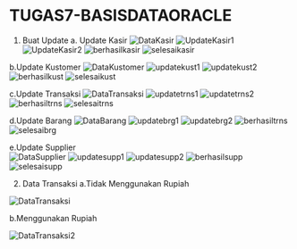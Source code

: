 # TUGAS7-BASISDATAORACLE

1. Buat Update
  a. Update Kasir
  ![DataKasir](https://user-images.githubusercontent.com/45527370/147399752-2968e8f4-7df2-48e9-86d1-f42283684e38.png)
  ![UpdateKasir1](https://user-images.githubusercontent.com/45527370/147399762-e16c2967-8bd9-4871-805d-f4cd44612ace.png)
  ![UpdateKasir2](https://user-images.githubusercontent.com/45527370/147399765-e077710f-6e13-4442-9ea5-c6c4f9ee36bc.png)
  ![berhasilkasir](https://user-images.githubusercontent.com/45527370/147399774-f85285f8-913a-40fd-90eb-5cfa6c6b0b10.png)
  ![selesaikasir](https://user-images.githubusercontent.com/45527370/147399779-09a43b48-ebeb-42ca-bfe2-24993e74a4eb.png)
  
  b.Update Kustomer
  ![DataKustomer](https://user-images.githubusercontent.com/45527370/147399790-dc39d89e-6f00-41b2-aeb5-b61421b2c4d3.png)
  ![updatekust1](https://user-images.githubusercontent.com/45527370/147399792-006ac0bd-1df5-458b-a81c-a0947beebef7.png)
  ![updatekust2](https://user-images.githubusercontent.com/45527370/147399796-a7b19dd3-806f-4343-a963-82b5a12b2270.png)
  ![berhasilkust](https://user-images.githubusercontent.com/45527370/147399801-9be509c2-ad5d-4e49-a8b6-902b886c7052.png)
  ![selesaikust](https://user-images.githubusercontent.com/45527370/147399810-8eaa70d9-7d97-4ac5-b3cc-4d296d4b3020.png)
  
  c.Update Transaksi 
  ![DataTransaksi](https://user-images.githubusercontent.com/45527370/147399822-a2f6c644-7495-4f8a-9756-acfac10cfa5b.png)
  ![updatetrns1](https://user-images.githubusercontent.com/45527370/147399826-a4dc298e-2ecb-4568-8876-cad86c189188.png)
  ![updatetrns2](https://user-images.githubusercontent.com/45527370/147399829-ad866692-fdd6-423b-9d5f-9f97727ca061.png)
  ![berhasiltrns](https://user-images.githubusercontent.com/45527370/147399838-17f77b71-43e4-4465-9937-03e113afe650.png)
  ![selesaitrns](https://user-images.githubusercontent.com/45527370/147399847-abcf0c1c-386d-440f-b712-2d7f900ed552.png)
  
  d.Update Barang
  ![DataBarang](https://user-images.githubusercontent.com/45527370/147399852-5d9d63a7-f795-4216-9b2f-909407e1ad6e.png)
  ![updatebrg1](https://user-images.githubusercontent.com/45527370/147399857-96509414-05c6-465e-b308-4354a1805902.png)
  ![updatebrg2](https://user-images.githubusercontent.com/45527370/147399865-29a7a1a6-77eb-4088-8122-f31a88f0f1e3.png)
  ![berhasiltrns](https://user-images.githubusercontent.com/45527370/147399873-00ec06a0-38fd-4dde-bfb2-84b5f814a5d3.png)
  ![selesaibrg](https://user-images.githubusercontent.com/45527370/147399923-a40cb45e-4291-486b-86fd-fdc6689b83b9.png)

  e.Update Supplier  
  ![DataSupplier](https://user-images.githubusercontent.com/45527370/147399894-5318f20e-a96a-4bd0-9eb8-94fc838009bc.png)
  ![updatesupp1](https://user-images.githubusercontent.com/45527370/147399900-5e855536-289d-4e04-a127-ed292aa4540d.png)
  ![updatesupp2](https://user-images.githubusercontent.com/45527370/147399906-ab2bc760-c04a-4f3a-a772-d2bb1c17ffb9.png)
  ![berhasilsupp](https://user-images.githubusercontent.com/45527370/147399914-f5fcd61c-25df-4db0-bd62-2db9cf5430c6.png)
  ![selesaisupp](https://user-images.githubusercontent.com/45527370/147399920-771d3f02-3d76-4a4b-a34b-04969d942b02.png)

2. Data Transaksi
  a.Tidak Menggunakan Rupiah
  
  ![DataTransaksi](https://user-images.githubusercontent.com/45527370/147399937-0502b012-da7a-48ad-bb7b-cf85992e4775.png)
  
  b.Menggunakan Rupiah
  
  ![DataTransaksi2](https://user-images.githubusercontent.com/45527370/147399943-cab9d619-b49f-44a3-872a-3b44b90c330f.png)

